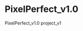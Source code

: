 # PixelPerfect_v1.0
PixelPerfect_v1.0 project_v1  
<!--odjebane perfekcyjnie :D x2-->
<!-- photo prep + flexbox videos-->
<!-- REVOLUT & ORLEN-->
<!-- WILD HUNT-->
